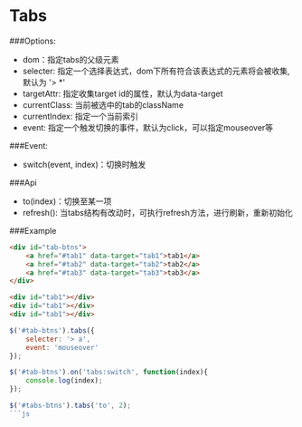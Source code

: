 Tabs
=================================

###Options:

* dom：指定tabs的父级元素
* selecter: 指定一个选择表达式，dom下所有符合该表达式的元素将会被收集,默认为 '> *'
* targetAttr: 指定收集target id的属性，默认为data-target
* currentClass: 当前被选中的tab的className
* currentIndex: 指定一个当前索引
* event: 指定一个触发切换的事件，默认为click，可以指定mouseover等

###Event:

* switch(event, index)：切换时触发

###Api

* to(index)：切换至某一项
* refresh(): 当tabs结构有改动时，可执行refresh方法，进行刷新，重新初始化


###Example

```html
<div id="tab-btns">
	<a href="#tab1" data-target="tab1">tab1</a>
	<a href="#tab2" data-target="tab2">tab2</a>
	<a href="#tab3" data-target="tab3">tab3</a>
</div>

<div id="tab1"></div>
<div id="tab1"></div>
<div id="tab1"></div>
```
```js
$('#tab-btns').tabs({
	selecter: '> a',
	event: 'mouseover'
});

$('#tab-btns').on('tabs:switch', function(index){
	console.log(index);
});

$('#tabs-btns').tabs('to', 2);
```js